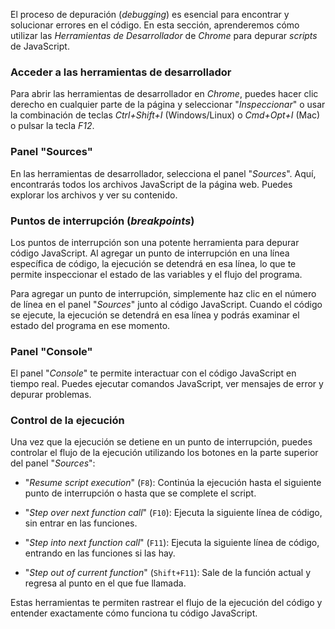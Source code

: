 
El proceso de depuración (_debugging_) es esencial para encontrar y solucionar errores en el código. En esta sección, aprenderemos cómo utilizar las _Herramientas de Desarrollador_ de _Chrome_ para depurar _scripts_ de JavaScript.

### **Acceder a las herramientas de desarrollador**

Para abrir las herramientas de desarrollador en _Chrome_, puedes hacer clic derecho en cualquier parte de la página y seleccionar "_Inspeccionar_" o usar la combinación de teclas _Ctrl+Shift+I_ (Windows/Linux) o _Cmd+Opt+I_ (Mac) o pulsar la tecla _F12_.


### **Panel "Sources"**

En las herramientas de desarrollador, selecciona el panel "_Sources_". Aquí, encontrarás todos los archivos JavaScript de la página web. Puedes explorar los archivos y ver su contenido.


### **Puntos de interrupción (_breakpoints_)**

Los puntos de interrupción son una potente herramienta para depurar código JavaScript. Al agregar un punto de interrupción en una línea específica de código, la ejecución se detendrá en esa línea, lo que te permite inspeccionar el estado de las variables y el flujo del programa.

Para agregar un punto de interrupción, simplemente haz clic en el número de línea en el panel "_Sources_" junto al código JavaScript. Cuando el código se ejecute, la ejecución se detendrá en esa línea y podrás examinar el estado del programa en ese momento.


### **Panel "Console"**

El panel "_Console_" te permite interactuar con el código JavaScript en tiempo real. Puedes ejecutar comandos JavaScript, ver mensajes de error y depurar problemas.


### **Control de la ejecución**

Una vez que la ejecución se detiene en un punto de interrupción, puedes controlar el flujo de la ejecución utilizando los botones en la parte superior del panel "_Sources_":

- "_Resume script execution_" (`F8`): Continúa la ejecución hasta el siguiente punto de interrupción o hasta que se complete el script.
    
- "_Step over next function call_" (`F10`): Ejecuta la siguiente línea de código, sin entrar en las funciones.
    
- "_Step into next function call_" (`F11`): Ejecuta la siguiente línea de código, entrando en las funciones si las hay.
    
- "_Step out of current function_" (`Shift+F11`): Sale de la función actual y regresa al punto en el que fue llamada.
    

Estas herramientas te permiten rastrear el flujo de la ejecución del código y entender exactamente cómo funciona tu código JavaScript.

